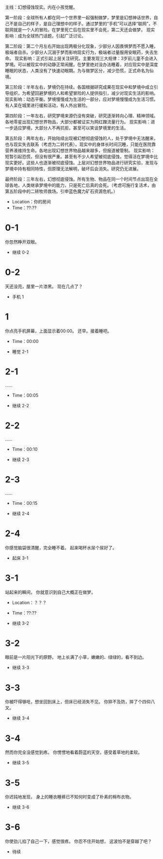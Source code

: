 主线：幻想侵蚀现实。内在小孩觉醒。

第一阶段：全球所有人都在同一个世界里一起强制做梦，梦里是幻想神话世界，自己不是自己的样子，是自己理想中的样子。通过梦里的“手机”可以选择“联网”，不联网就是一个人的冒险。在梦里死亡后在现实里不会死，第二天还会做梦。
现实影响：成为全球热门话题，引起广泛讨论。

第二阶段：第二个月左右开始出现两极分化现象，少部分人因畏惧梦而不愿入睡，极端者自杀。少部分人沉溺于梦而影响现实行为，极端者过量服用安眠药，失去生命。
现实影响：正式引起上层关注研究。主要发现三大规律：3岁前儿童不会进入梦境。可以被现实中的动静正常闹醒。在梦里绝对没办法睡着，对应现实中是深度睡眠的状态，人类没有了快速动眼期。为与做梦区分，减少恐慌，正式命名为仙境。

第三阶段：半年左右，梦境仍在持续。各国根据研究成果在现实中和梦境中成立引导组织，为希望回避梦境的人和希望冒险的人提供指引，减少对现实生活的影响。
现实影响：动态平衡。梦境慢慢成为生活的一部分，应对梦境慢慢成为生活习惯。有人呆在城里进行缓和活动，有人外出冒险。

第四阶段：一年左右，研究梦境来源仍没有突破，研究逐渐转向心理、精神领域。各地零星出现幻想世界物品，大部分都被证实为网红蹭流量行为。
现实影响：进一步适应梦境，大部分人不再抗拒，甚至可以笑谈梦境里的生活。

第五阶段：两年左右，开始陆续出现被幻想彻底侵蚀的人，处于梦境中无法醒来，也与现实失去联系（考虑为二转代表）。现实中的身体长时间沉睡，只能在医院靠营养液维持生命。各地出现幻想世界物品越来越多，但报道被管制。
现实影响：短暂引起恐慌，但没有很严重。甚至有不少人希望被彻底侵蚀，觉得活在梦境中比现实更好。这些人也逐渐被彻底侵蚀。上层对幻想世界物品进行研究实验，发现与梦境中持有相同特性，但原理无法解明，破坏后会消失。研究仍无进展。

最终阶段：三年左右，幻想彻底侵蚀。所有生物、物品在同一个时间节点出现在全球各地，人类继承梦境中的能力，只是死亡后真的会死。（考虑可施行复活术，由第五阶段中的二转牧师救场。引申蓝色魔力矿石资源危机。）


- Location：你的房间
- Time：??:??

# 0-1
你忽然睁开双眼。

- 继续 0-2

# 0-2
天还没亮，屋里一片漆黑。
现在几点了？

- 手机 1 

# 1
你点亮手机屏幕，上面显示着00:00。
还早。接着睡吧。
- Time：00:00

- 睡觉 2-1

# 2-1
……
- Time：00:05

- 继续 2-2

# 2-2
……
- Time：00:10

- 继续 2-3
 
# 2-3
……
- Time：00:15

- 继续 2-4

# 2-4
你感觉脑袋很清醒，完全睡不着。
起来喝杯水尿个尿好了。

- 起床 3-1

# 3-1
站起来的瞬间，
你就意识到自己大概正在做梦。
- Location：？？？
- Time：??:??

- 继续 3-2

# 3-2
眼前是一片阳光下的原野。
地上长满了小草，嫩嫩的、绿绿的，看不到边。

- 继续 3-3

# 3-3
你被吓得够呛，想坐回到床上，但床已经消失不见。
你猝不及防，摔了个四仰八叉。

- 继续 3-4

# 3-4
然而你完全没感觉到疼。
你愣愣地看着蔚蓝的天空，感受着草地的柔软。

- 继续 3-5

# 3-5
你迟钝地发现，
身上的睡衣睡裤已不知何时变成了朴素的棉布衣物。

- 继续 3-6

# 3-6
你使劲儿掐了自己一下，感觉很疼。
你忍不住开始想，
这波怕不是穿越了吧？

- 待续